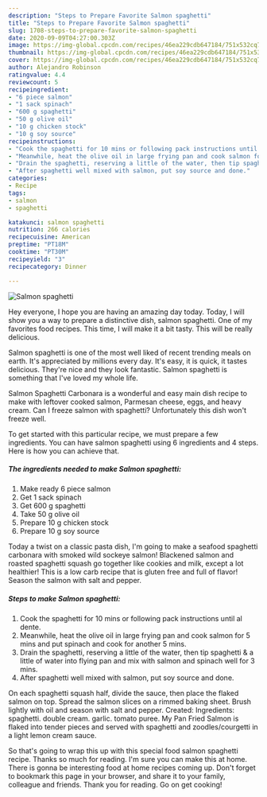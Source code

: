 ```yaml
---
description: "Steps to Prepare Favorite Salmon spaghetti"
title: "Steps to Prepare Favorite Salmon spaghetti"
slug: 1708-steps-to-prepare-favorite-salmon-spaghetti
date: 2020-09-09T04:27:00.303Z
image: https://img-global.cpcdn.com/recipes/46ea229cdb647184/751x532cq70/salmon-spaghetti-recipe-main-photo.jpg
thumbnail: https://img-global.cpcdn.com/recipes/46ea229cdb647184/751x532cq70/salmon-spaghetti-recipe-main-photo.jpg
cover: https://img-global.cpcdn.com/recipes/46ea229cdb647184/751x532cq70/salmon-spaghetti-recipe-main-photo.jpg
author: Alejandro Robinson
ratingvalue: 4.4
reviewcount: 5
recipeingredient:
- "6 piece salmon"
- "1 sack spinach"
- "600 g spaghetti"
- "50 g olive oil"
- "10 g chicken stock"
- "10 g soy source"
recipeinstructions:
- "Cook the spaghetti for 10 mins or following pack instructions until al dente."
- "Meanwhile, heat the olive oil in large frying pan and cook salmon for 5 mins and put spinach and cook for another 5 mins."
- "Drain the spaghetti, reserving a little of the water, then tip spaghetti &amp; a little of water into flying pan and mix with salmon and spinach well for 3 mins."
- "After spaghetti well mixed with salmon, put soy source and done."
categories:
- Recipe
tags:
- salmon
- spaghetti

katakunci: salmon spaghetti 
nutrition: 266 calories
recipecuisine: American
preptime: "PT18M"
cooktime: "PT30M"
recipeyield: "3"
recipecategory: Dinner

---
```



![Salmon spaghetti](https://img-global.cpcdn.com/recipes/46ea229cdb647184/751x532cq70/salmon-spaghetti-recipe-main-photo.jpg)

Hey everyone, I hope you are having an amazing day today. Today, I will show you a way to prepare a distinctive dish, salmon spaghetti. One of my favorites food recipes. This time, I will make it a bit tasty. This will be really delicious.

Salmon spaghetti is one of the most well liked of recent trending meals on earth. It's appreciated by millions every day. It's easy, it is quick, it tastes delicious. They're nice and they look fantastic. Salmon spaghetti is something that I've loved my whole life.

Salmon Spaghetti Carbonara is a wonderful and easy main dish recipe to make with leftover cooked salmon, Parmesan cheese, eggs, and heavy cream. Can I freeze salmon with spaghetti? Unfortunately this dish won&#39;t freeze well.


To get started with this particular recipe, we must prepare a few ingredients. You can have salmon spaghetti using 6 ingredients and 4 steps. Here is how you can achieve that.

<!--inarticleads1-->

##### The ingredients needed to make Salmon spaghetti:

1. Make ready 6 piece salmon
1. Get 1 sack spinach
1. Get 600 g spaghetti
1. Take 50 g olive oil
1. Prepare 10 g chicken stock
1. Prepare 10 g soy source


Today a twist on a classic pasta dish, I&#39;m going to make a seafood spaghetti carbonara with smoked wild sockeye salmon! Blackened salmon and roasted spaghetti squash go together like cookies and milk, except a lot healthier! This is a low carb recipe that is gluten free and full of flavor! Season the salmon with salt and pepper. 

<!--inarticleads2-->

##### Steps to make Salmon spaghetti:

1. Cook the spaghetti for 10 mins or following pack instructions until al dente.
1. Meanwhile, heat the olive oil in large frying pan and cook salmon for 5 mins and put spinach and cook for another 5 mins.
1. Drain the spaghetti, reserving a little of the water, then tip spaghetti &amp; a little of water into flying pan and mix with salmon and spinach well for 3 mins.
1. After spaghetti well mixed with salmon, put soy source and done.


On each spaghetti squash half, divide the sauce, then place the flaked salmon on top. Spread the salmon slices on a rimmed baking sheet. Brush lightly with oil and season with salt and pepper. Created: Ingredients: spaghetti. double cream. garlic. tomato puree. My Pan Fried Salmon is flaked into tender pieces and served with spaghetti and zoodles/courgetti in a light lemon cream sauce. 

So that's going to wrap this up with this special food salmon spaghetti recipe. Thanks so much for reading. I'm sure you can make this at home. There is gonna be interesting food at home recipes coming up. Don't forget to bookmark this page in your browser, and share it to your family, colleague and friends. Thank you for reading. Go on get cooking!
